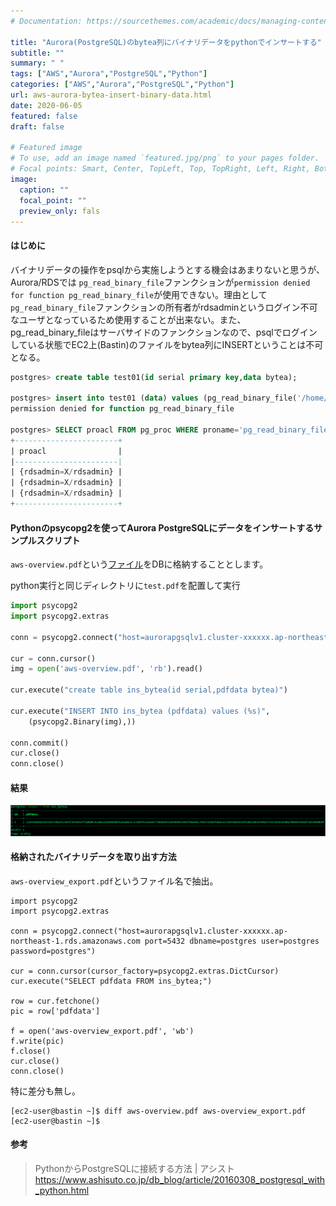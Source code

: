 ```yaml
---
# Documentation: https://sourcethemes.com/academic/docs/managing-content/

title: "Aurora(PostgreSQL)のbytea列にバイナリデータをpythonでインサートする"
subtitle: ""
summary: " "
tags: ["AWS","Aurora","PostgreSQL","Python"]
categories: ["AWS","Aurora","PostgreSQL","Python"]
url: aws-aurora-bytea-insert-binary-data.html
date: 2020-06-05
featured: false
draft: false

# Featured image
# To use, add an image named `featured.jpg/png` to your pages folder.
# Focal points: Smart, Center, TopLeft, Top, TopRight, Left, Right, BottomLeft, Bottom, BottomRight.
image:
  caption: ""
  focal_point: ""
  preview_only: fals
---
```


#### はじめに

バイナリデータの操作をpsqlから実施しようとする機会はあまりないと思うが、Aurora/RDSでは `pg_read_binary_file`ファンクションが`permission denied for function pg_read_binary_file`が使用できない。理由として`pg_read_binary_file`ファンクションの所有者がrdsadminというログイン不可なユーザとなっているため使用することが出来ない。また、pg_read_binary_fileはサーバサイドのファンクションなので、psqlでログインしている状態でEC2上(Bastin)のファイルをbytea列にINSERTということは不可となる。

```sql
postgres> create table test01(id serial primary key,data bytea);                                                                       CREATE TABLE

postgres> insert into test01 (data) values (pg_read_binary_file('/home/ec2-user/test.pdf'));
permission denied for function pg_read_binary_file

postgres> SELECT proacl FROM pg_proc WHERE proname='pg_read_binary_file';                   
+-----------------------+
| proacl                |
|-----------------------|
| {rdsadmin=X/rdsadmin} |
| {rdsadmin=X/rdsadmin} |
| {rdsadmin=X/rdsadmin} |
+-----------------------+
```

#### Pythonのpsycopg2を使ってAurora PostgreSQLにデータをインサートするサンプルスクリプト

`aws-overview.pdf`という[ファイル](https://d1.awsstatic.com/whitepapers/aws-overview.pdf)をDBに格納することとします。

python実行と同じディレクトリに`test.pdf`を配置して実行

```python
import psycopg2
import psycopg2.extras

conn = psycopg2.connect("host=aurorapgsqlv1.cluster-xxxxxx.ap-northeast-1.rds.amazonaws.com port=5432 dbname=postgres user=postgres password=postgres")

cur = conn.cursor()
img = open('aws-overview.pdf', 'rb').read()

cur.execute("create table ins_bytea(id serial,pdfdata bytea)")

cur.execute("INSERT INTO ins_bytea (pdfdata) values (%s)", 
    (psycopg2.Binary(img),))

conn.commit()
cur.close()
conn.close()
```

#### 結果

![image-20200605162336658](image-20200605162336658.png)

#### 格納されたバイナリデータを取り出す方法

`aws-overview_export.pdf`というファイル名で抽出。

```
import psycopg2
import psycopg2.extras

conn = psycopg2.connect("host=aurorapgsqlv1.cluster-xxxxxx.ap-northeast-1.rds.amazonaws.com port=5432 dbname=postgres user=postgres password=postgres")

cur = conn.cursor(cursor_factory=psycopg2.extras.DictCursor)
cur.execute("SELECT pdfdata FROM ins_bytea;")

row = cur.fetchone()
pic = row['pdfdata']

f = open('aws-overview_export.pdf', 'wb')
f.write(pic)
f.close()
cur.close()
conn.close()
```

特に差分も無し。

```
[ec2-user@bastin ~]$ diff aws-overview.pdf aws-overview_export.pdf 
[ec2-user@bastin ~]$ 
```

#### 参考

> PythonからPostgreSQLに接続する方法 | アシスト https://www.ashisuto.co.jp/db_blog/article/20160308_postgresql_with_python.html
